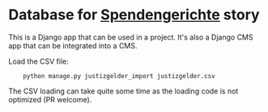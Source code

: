 # Database for [Spendengerichte](http://spendengerichte.correctiv.org/) story

This is a Django app that can be used in a project. It's also a Django CMS app that can be integrated into a CMS.

Load the CSV file:

        python manage.py justizgelder_import justizgelder.csv

The CSV loading can take quite some time as the loading code is not optimized (PR welcome).
